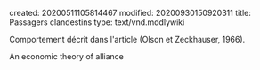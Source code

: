 created: 20200511105814467
modified: 20200930150920311
title: Passagers clandestins
type: text/vnd.mddlywiki

Comportement décrit dans l'article (Olson et Zeckhauser, 1966).

An economic theory of alliance